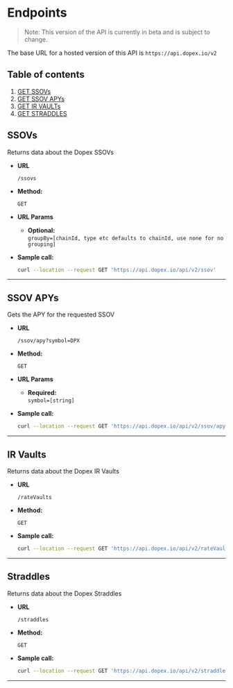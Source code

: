 # Endpoints

> Note: This version of the API is currently in beta and is subject to change.

The base URL for a hosted version of this API is `https://api.dopex.io/v2`

## Table of contents

1. [GET SSOVs](#ssovs)
2. [GET SSOV APYs](#ssov-apys)
3. [GET IR VAULTs](#ssovs)
4. [GET STRADDLES](#straddles)

## SSOVs

Returns data about the Dopex SSOVs

-   **URL**

    `/ssovs`

-   **Method:**

    `GET`

-   **URL Params**

    -   **Optional:** <br />
        `groupBy=[chainId, type etc defaults to chainId, use none for no grouping]`

-   **Sample call:**

    ```bash
    curl --location --request GET 'https://api.dopex.io/api/v2/ssov'
    ```

---

## SSOV APYs

Gets the APY for the requested SSOV

-   **URL**

    `/ssov/apy?symbol=DPX`

-   **Method:**

    `GET`

-   **URL Params**

    -   **Required:** <br />
        `symbol=[string]`

-   **Sample call:**

    ```bash
    curl --location --request GET 'https://api.dopex.io/api/v2/ssov/apy?symbol=DPX-CALLS-SSOV-V2'
    ```

---

## IR Vaults

Returns data about the Dopex IR Vaults

-   **URL**

    `/rateVaults`

-   **Method:**

    `GET`

-   **Sample call:**

    ```bash
    curl --location --request GET 'https://api.dopex.io/api/v2/rateVaults'
    ```

---

## Straddles

Returns data about the Dopex Straddles

-   **URL**

    `/straddles`

-   **Method:**

    `GET`

-   **Sample call:**

    ```bash
    curl --location --request GET 'https://api.dopex.io/api/v2/straddles'
    ```

---

